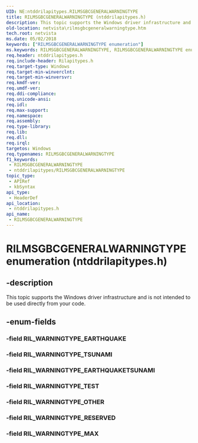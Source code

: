 ```yaml
---
UID: NE:ntddrilapitypes.RILMSGBCGENERALWARNINGTYPE
title: RILMSGBCGENERALWARNINGTYPE (ntddrilapitypes.h)
description: This topic supports the Windows driver infrastructure and is not intended to be used directly from your code.
old-location: netvista\rilmsgbcgeneralwarningtype.htm
tech.root: netvista
ms.date: 05/02/2018
keywords: ["RILMSGBCGENERALWARNINGTYPE enumeration"]
ms.keywords: RILMSGBCGENERALWARNINGTYPE, RILMSGBCGENERALWARNINGTYPE enumeration [Network Drivers Starting with Windows Vista], RIL_WARNINGTYPE_EARTHQUAKETSUNAMI, RIL_WARNINGTYPE_MAX, RIL_WARNINGTYPE_OTHER, RIL_WARNINGTYPE_RESERVED, RIL_WARNINGTYPE_TEST, RIL_WARNINGTYPE_TSUNAMI, netvista.rilmsgbcgeneralwarningtype, ntddrilapitypes/RILMSGBCGENERALWARNINGTYPE, ntddrilapitypes/RIL_WARNINGTYPE_EARTHQUAKETSUNAMI, ntddrilapitypes/RIL_WARNINGTYPE_MAX, ntddrilapitypes/RIL_WARNINGTYPE_OTHER, ntddrilapitypes/RIL_WARNINGTYPE_RESERVED, ntddrilapitypes/RIL_WARNINGTYPE_TEST, ntddrilapitypes/RIL_WARNINGTYPE_TSUNAMI
req.header: ntddrilapitypes.h
req.include-header: Rilapitypes.h
req.target-type: Windows
req.target-min-winverclnt: 
req.target-min-winversvr: 
req.kmdf-ver: 
req.umdf-ver: 
req.ddi-compliance: 
req.unicode-ansi: 
req.idl: 
req.max-support: 
req.namespace: 
req.assembly: 
req.type-library: 
req.lib: 
req.dll: 
req.irql: 
targetos: Windows
req.typenames: RILMSGBCGENERALWARNINGTYPE
f1_keywords:
 - RILMSGBCGENERALWARNINGTYPE
 - ntddrilapitypes/RILMSGBCGENERALWARNINGTYPE
topic_type:
 - APIRef
 - kbSyntax
api_type:
 - HeaderDef
api_location:
 - ntddrilapitypes.h
api_name:
 - RILMSGBCGENERALWARNINGTYPE
---
```


# RILMSGBCGENERALWARNINGTYPE enumeration (ntddrilapitypes.h)


## -description

This topic supports the Windows driver infrastructure and is not intended to be used directly from your code.

## -enum-fields

### -field RIL_WARNINGTYPE_EARTHQUAKE

### -field RIL_WARNINGTYPE_TSUNAMI

### -field RIL_WARNINGTYPE_EARTHQUAKETSUNAMI

### -field RIL_WARNINGTYPE_TEST

### -field RIL_WARNINGTYPE_OTHER

### -field RIL_WARNINGTYPE_RESERVED

### -field RIL_WARNINGTYPE_MAX


